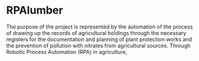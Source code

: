 # RPAlumber
The purpose of the project is represented by the automation of the process of drawing up the records of agricultural holdings through the necessary registers for the documentation and planning of plant protection works and the prevention of pollution with nitrates from agricultural sources. Through Robotic Process Automation (RPA) in agriculture,
